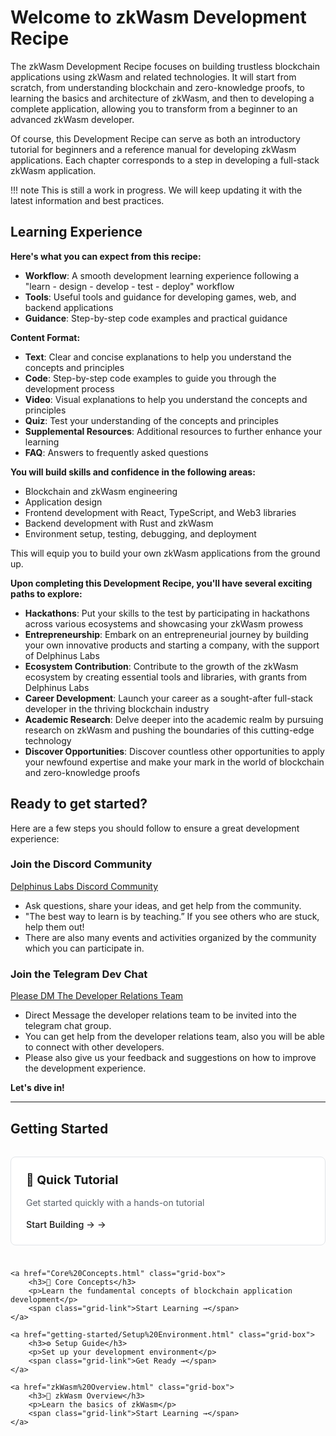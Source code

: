 # Welcome to zkWasm Development Recipe

The zkWasm Development Recipe focuses on building trustless blockchain applications using zkWasm and related technologies. It will start from scratch, from understanding blockchain and zero-knowledge proofs, to learning the basics and architecture of zkWasm, and then to developing a complete application, allowing you to transform from a beginner to an advanced zkWasm developer.

Of course, this Development Recipe can serve as both an introductory tutorial for beginners and a reference manual for developing zkWasm applications. Each chapter corresponds to a step in developing a full-stack zkWasm application.

!!! note
    This is still a work in progress. We will keep updating it with the latest information and best practices.

## Learning Experience

**Here's what you can expect from this recipe:**

- **Workflow**: A smooth development learning experience following a "learn - design - develop - test - deploy" workflow
- **Tools**: Useful tools and guidance for developing games, web, and backend applications 
- **Guidance**: Step-by-step code examples and practical guidance

**Content Format:**

- **Text**: Clear and concise explanations to help you understand the concepts and principles
- **Code**: Step-by-step code examples to guide you through the development process
- **Video**: Visual explanations to help you understand the concepts and principles
- **Quiz**: Test your understanding of the concepts and principles
- **Supplemental Resources**: Additional resources to further enhance your learning
- **FAQ**: Answers to frequently asked questions

**You will build skills and confidence in the following areas:**

- Blockchain and zkWasm engineering
- Application design
- Frontend development with React, TypeScript, and Web3 libraries
- Backend development with Rust and zkWasm 
- Environment setup, testing, debugging, and deployment

This will equip you to build your own zkWasm applications from the ground up.

**Upon completing this Development Recipe, you'll have several exciting paths to explore:**

- **Hackathons**: Put your skills to the test by participating in hackathons across various ecosystems and showcasing your zkWasm prowess
- **Entrepreneurship**: Embark on an entrepreneurial journey by building your own innovative products and starting a company, with the support of Delphinus Labs
- **Ecosystem Contribution**: Contribute to the growth of the zkWasm ecosystem by creating essential tools and libraries, with grants from Delphinus Labs
- **Career Development**: Launch your career as a sought-after full-stack developer in the thriving blockchain industry
- **Academic Research**: Delve deeper into the academic realm by pursuing research on zkWasm and pushing the boundaries of this cutting-edge technology
- **Discover Opportunities**: Discover countless other opportunities to apply your newfound expertise and make your mark in the world of blockchain and zero-knowledge proofs

## Ready to get started? 

Here are a few steps you should follow to ensure a great development experience:

### Join the Discord Community
[Delphinus Labs Discord Community](https://discord.com/invite/EhFMmF7S7b) 

- Ask questions, share your ideas, and get help from the community. 
- "The best way to learn is by teaching.” If you see others who are stuck, help them out! 
- There are also many events and activities organized by the community which you can participate in.

### Join the Telegram Dev Chat 

[Please DM The Developer Relations Team](https://t.me/jupxiao) 

- Direct Message the developer relations team to be invited into the telegram chat group.
- You can get help from the developer relations team, also you will be able to connect with other developers. 
- Please also give us your feedback and suggestions on how to improve the development experience.

**Let's dive in!**

---

## Getting Started

<div class="grid-wrapper">
    <a href="getting-started/Quick%20Tutorial.html" class="grid-box">
        <h3>🚀 Quick Tutorial</h3>
        <p>Get started quickly with a hands-on tutorial</p>
        <span class="grid-link">Start Building →</span>
    </a>
    
    <a href="Core%20Concepts.html" class="grid-box">
        <h3>🔰 Core Concepts</h3>
        <p>Learn the fundamental concepts of blockchain application development</p>
        <span class="grid-link">Start Learning →</span>
    </a>
    
    <a href="getting-started/Setup%20Environment.html" class="grid-box">
        <h3>⚙️ Setup Guide</h3>
        <p>Set up your development environment</p>
        <span class="grid-link">Get Ready →</span>
    </a>

    <a href="zkWasm%20Overview.html" class="grid-box">
        <h3>🚀 zkWasm Overview</h3>
        <p>Learn the basics of zkWasm</p>
        <span class="grid-link">Start Learning →</span>
    </a>
</div>

<style>
.grid-wrapper {
    display: grid;
    grid-template-columns: repeat(auto-fit, minmax(250px, 1fr));
    gap: 24px;
    margin: 32px 0;
}

.grid-box {
    display: block;
    padding: 24px;
    background: #ffffff;
    border: 1px solid #e1e4e8;
    border-radius: 8px;
    text-align: left;
    text-decoration: none;
    color: inherit;
    transition: all 0.3s ease;
}

.grid-box:hover {
    border-color: var(--md-primary-fg-color);
    box-shadow: 0 4px 12px rgba(0,0,0,0.1);
    text-decoration: none;
    transform: translateY(-2px);
}

.grid-box h3 {
    margin-top: 0;
    margin-bottom: 12px;
    color: var(--md-primary-fg-color);
    font-size: 1.2rem;
}

.grid-box p {
    color: #586069;
    margin-bottom: 16px;
    line-height: 1.5;
}

.grid-link {
    display: inline-flex;
    align-items: center;
    color: var(--md-primary-fg-color);
    font-weight: 500;
    font-size: 0.9rem;
}

.grid-link:after {
    content: "→";
    margin-left: 4px;
    transition: transform 0.2s ease;
}

.grid-box:hover .grid-link:after {
    transform: translateX(4px);
}

/* Dark mode support */
[data-md-color-scheme="slate"] .grid-box {
    background: #2b2b2b;
    border-color: #404040;
}

[data-md-color-scheme="slate"] .grid-box p {
    color: #9e9e9e;
}
</style>